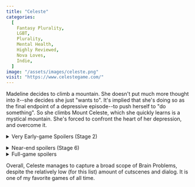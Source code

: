 ```yaml
---
title: "Celeste"
categories:
  [
    Fantasy Plurality,
    LGBT,
    Plurality,
    Mental Health,
    Highly Reviewed,
    Nova Loves,
    Indie,
  ]
image: "/assets/images/celeste.png"
visit: "https://www.celestegame.com/"
---
```


Madeline decides to climb a mountain.
She doesn't put much more thought into it--she decides she just "wants to".
It's implied that she's doing so as the final endpoint of a depressive episode--to push herself to "do something".
So she climbs Mount Celeste, which she quickly learns is a mystical mountain. She's forced to confront the heart of her depression, and overcome it.

<details><summary>Very Early-game Spoilers (Stage 2)</summary>After she falls asleep for the first time, she has a vivid dream in which her reflection breaks out from behind the mirror and escapes. This "Part of Her" (called "Badeline" out-of-game by fans and devs) is real, and proceeds to deliberately hamper her efforts to progress up the mountain.

Badeline could be seen as an inversion of Plurality, with this "Part of Madeline" taking physical form.

The game, from this point, becomes a very deliberate and clear metaphor about depression and identity, with the mountain warping to force Madeline (and others) to confront their worst fears and traits.</details>

<details><summary>Near-end spoilers (Stage 6)</summary>"Badeline" is not defeated with aggression or refusal to give her attention--she is "defeated" by giving her the love and care that she needs. This was was intended as a metaphor for depression, giving yourself love and comfort when you're scared rather than arguing with yourself and spiraling further. Madeline and "Badeline" rejoin, and climb the mountain together.</details>

<details><summary>Full-game spoilers</summary>"Badeline" is shown to still be around in all post-canon content, leading me to think that this "inversion of Plurality" has become explicit Plurality (though the developers have never mentioned this part, and it is very easy to see this more as self-love than plurality.)

One cannot talk about Celeste without mentioning its odd relation to LGBT. The creator intended it, explicitly, to be about _depression_, and that is all. However, many trans people saw themselves in metaphors the game uses:

- Enemy coming from a mirror
- Identity and struggling to find oneself
- Eyes being upon you

And latched onto the game as an unofficial LGBT title. The game was composed of the original creator's issues, though, and so the creator was forced to think on their own struggles...
And she changed her name to Madeline.
Though the game was not _initially_ planned to be LGBT, it has proven to be a deeply impactful LGBT classic.</details>

Overall, Celeste manages to capture a broad scope of Brain Problems, despite the relatively low (for this list) amount of cutscenes and dialog. It is one of my favorite games of all time.
